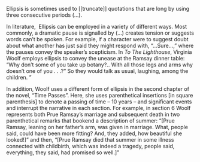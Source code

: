 Ellipsis is sometimes used to [[truncate]] quotations that are long by using three consecutive periods (…).

In literature,  Ellipsis can be employed in a variety of different ways. Most commonly, a dramatic pause is signalled by (…) creates tension or suggests words can’t be spoken. For example, if a character were to suggest doubt about what another has just said they might respond with, “…Sure…,” where the pauses convey the speaker’s scepticism. In _To The Lighthouse_, Virginia Woolf employs ellipsis to convey the unease at the Ramsay dinner table: “Why don’t some of you take up botany?.. With all those legs and arms why doesn’t one of you . . .?” So they would talk as usual, laughing, among the children. ”

In addition, Woolf uses a different form of ellipsis in the second chapter of the novel, “Time Passes”. Here, she uses parenthetical insertions [in square parenthesis] to denote a passing of time – 10 years – and significant events and interrupt the narrative in each section. For example, in section 6 Woolf represents both Prue Ramsay’s marriage and subsequent death in two parenthetical remarks that bookend a description of summer: “[Prue Ramsay, leaning on her father’s arm, was given in marriage. What, people said, could have been more fitting? And, they added, how beautiful she looked!]” and then, “[Prue Ramsay died that summer in some illness connected with childbirth, which was indeed a tragedy, people said, everything, they said, had promised so well.]”

